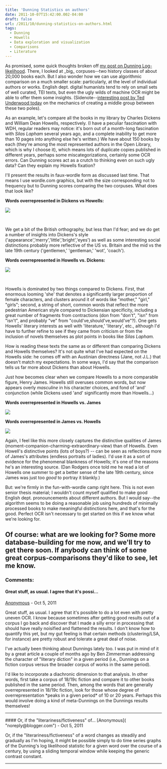```yaml
---
title: 'Dunning Statistics on authors'
date: 2011-10-07T15:42:00.002-04:00
draft: false
url: /2011/10/dunning-statistics-on-authors.html
tags:
  - Dunning
  - Howells
  - Data exploration and visualization
  - Comparisons
  - Literature
---
```


As promised, some quick thoughts broken off [my post on Dunning Log-likelihood](http://sappingattention.blogspot.com/2011/10/comparing-corpuses-by-word-use.html). There, I looked at \_big\_ corpuses--two history classes of about 20,000 books each. But I also wonder how we can use algorithmic comparison on a much smaller scale: particularly, at the level of individual authors or works. English dept. digital humanists tend to rely on small sets of well curated, TEI texts, but even the ugly wilds of machine OCR might be able to offer them some insights. (Sidenote--[interesting post by Ted Underwood today](http://tedunderwood.wordpress.com/2011/10/07/the-challenges-of-digital-work-on-early-19c-collections/) on the mechanics of creating a middle group between these two poles).

As an example, let's compare all the books in my library by Charles Dickens and William Dean Howells, respectively. (I have a peculiar fascination with WDH, regular readers may notice: it's born out of a month-long fascination with _Silas Lapham_ several years ago, and a complete inability to get more than 10 pages into anything else he's written.) We have about 150 books by each (they're among the most represented authors in the Open Library, which is why I choose it), which means lots of duplicate copies published in different years, perhaps some miscategorizations, certainly some OCR errors. Can Dunning scores act as a crutch to thinking even on such ugly data? Can they explain my Howells fixation?

I'll present the results in faux-wordle form as discussed last time. That means I use wordle.com graphics, but with the size corresponding not to frequency but to Dunning scores comparing the two corpuses. What does that look like?

**Words overrepresented in Dickens vs Howells:**

[![](http://4.bp.blogspot.com/-BOExZoju8v0/To3w4riuN9I/AAAAAAAAC3s/eg5xomlgwC4/s640/Dickens+vs+Howells.png)](http://4.bp.blogspot.com/-BOExZoju8v0/To3w4riuN9I/AAAAAAAAC3s/eg5xomlgwC4/s1600/Dickens+vs+Howells.png)

[  
](http://2.bp.blogspot.com/-rNKcmI7KFhg/To3rkG2CktI/AAAAAAAAC3k/kzUWY7VKEwQ/s1600/Dickens+vs+Howells.png)

We get a bit of the British orthography, but less than I'd fear; and we do get a number of insights into Dickens's style ('appearance','merry','little','bright','eyes') as well as some interesting social distinctions probably more reflective of the US vs. Britain and the mid vs the late 19th century ('gentlemen,' 'gentleman,' 'wot', 'coach').

**Words overrepresented in Howells vs. Dickens:**

[![](http://2.bp.blogspot.com/-TSKZWnlUFe4/To3w4y2xK5I/AAAAAAAAC3w/PWtyZK10HHQ/s640/Howells+vs+Dickens.png)](http://2.bp.blogspot.com/-TSKZWnlUFe4/To3w4y2xK5I/AAAAAAAAC3w/PWtyZK10HHQ/s1600/Howells+vs+Dickens.png)

[  
](http://3.bp.blogspot.com/-pFWa0xm0EQY/To3rkfQE1HI/AAAAAAAAC3o/xlQehi0m9vM/s1600/Howells+vs+Dickens.png)

Howells is dominated by two things compared to Dickens. First, that enormous looming 'she' that denotes a significantly larger proportion of female characters, and clusters around it of words like "mother," "girl," "girls"; second, a string of short, common words that reflect the more pedestrian American style compared to Dickensian specificity, including a great number of fragments from contractions (don from "don't", "isn" from "isn't", and probably "ve" from "could've,should've,would've"?). One gets Howells' literary interests as well with 'literature,' 'literary', etc., although I'd have to further refine to see if they came from criticism or from the inclusion of novels themselves as plot points in books like _Silas Lapham._

How is reading these texts the same as or different than comparing Dickens and Howells themselves? It's not quite what I've had expected on the Howells side: he comes off with an Austinian directness (Jane, not J.L.) that doesn't match my expectations. In some ways, I'd say that the comparison tells us far more about Dickens than about Howells.

Just how becomes clear when we compare Howells to a more comparable figure, Henry James. Howells still overuses common words, but now appears overly _masculine_ in his character choices, and fond of 'and' conjunction (while Dickens used 'and' significantly more than Howells...)

**Words overrepresented in Howells vs. James**

[![](http://4.bp.blogspot.com/-YKi0kH36lvQ/To3z0aNbHVI/AAAAAAAAC30/VDc9rQpMc0s/s640/Howells+vs+James+literary+words.png)](http://4.bp.blogspot.com/-YKi0kH36lvQ/To3z0aNbHVI/AAAAAAAAC30/VDc9rQpMc0s/s1600/Howells+vs+James+literary+words.png)

**Words overrepresented in James vs. Howells**

[![](http://1.bp.blogspot.com/-xl3wVF_fR9s/To34CpM0bvI/AAAAAAAAC34/s1nvLcrQWVg/s640/James+compared+to+Howells.png)](http://1.bp.blogspot.com/-xl3wVF_fR9s/To34CpM0bvI/AAAAAAAAC34/s1nvLcrQWVg/s1600/James+compared+to+Howells.png)

Again, I feel like this more closely captures the distinctive qualities of James (moment-companion-charming-extraordinary-view) than of Howells. Even Howell's distinctive points (lots of boys?) -- can be seen as reflections more of James's attributes (endless portraits of ladies). I'd use it as a sort of evidence for the phenomenal blankness of Howells; it's one of the reasons he's an interesting source. (Dan Rodgers once told me he read a lot of Howells one summer to get a better sense of the late 19th century, since James was just too _good_ to portray it blankly.)

But: we're firmly in the fun-with-wordle camp right here. This is not even senior thesis material; I wouldn't count myself qualified to make good English dept. pronouncements about different authors. But I would say--the algorithm seems to be doing a reasonable job using hundreds of minimally processed books to make meaningful distinctions here, and that's for the good. Perfect OCR isn't necessary to get started on this if we know what we're looking for.

## Of course: what are we looking for? Some more database-building for me now, and we'll try to get there soon. If anybody can think of some great corpus-comparisons they'd like to see, let me know.

### Comments:

#### Great stuff, as usual. I agree that it's possi...

[Anonymous]("noreply@blogger.com") - <time datetime="2011-10-07T20:46:16.949-04:00">Oct 5, 2011</time>

Great stuff, as usual. I agree that it's possible to do a lot even with pretty uneven OCR. I know because sometimes after getting good results out of a corpus I go back and discover that I made a silly error in processing that should have really noisified and flattened the results. I don't know how to quantify this yet, but my gut feeling is that certain methods (clustering/LSA, for instance) are pretty robust and tolerate a great deal of noise.

I've actually been thinking about Dunnings lately too. I was put in mind of it by a great article a couple of months ago by Ben Zimmerman addressing the character of "literary diction" in a given period (i.e., Dunnings on a fiction corpus versus the broader corpus of works in the same period).

I'd like to incorporate a diachronic dimension to that analysis. In other words, first take a corpus of 18/19c fiction and compare it to other books published in the same period. Then, among the words that are generally overrepresented in 18/19c fiction, look for those whose degree of overrepresentation \*peaks in a given period\* of 10 or 20 years. Perhaps this would involve doing a kind of meta-Dunnings on the Dunnings results themselves!

<hr />
#### Or, if the "literariness/fictiveness" of...
[Anonymous]( "noreply@blogger.com") - <time datetime="2011-10-07T22:50:35.146-04:00">Oct 5, 2011</time>

Or, if the "literariness/fictiveness" of a word changes as steadily and gradually as I'm hoping, it might be possible simply to do time series graphs of the Dunning's log likelihood statistic for a given word over the course of a century, by using a sliding temporal window while keeping the generic contrast constant.

<hr />
